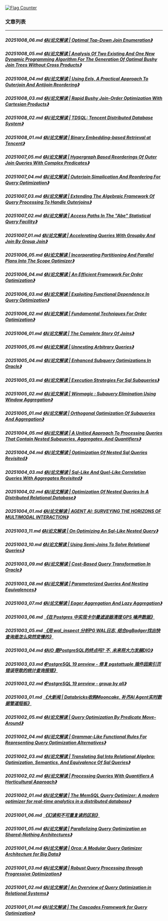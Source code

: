 <a rel="nofollow" href="http://info.flagcounter.com/h9V1"  ><img src="http://s03.flagcounter.com/count/h9V1/bg_FFFFFF/txt_000000/border_CCCCCC/columns_2/maxflags_12/viewers_0/labels_0/pageviews_0/flags_0/"  alt="Flag Counter"  border="0"  ></a>  
  
### 文章列表  
----  
##### 20251008_06.md   [《AI论文解读 | Optimal Top-Down Join Enumeration》](20251008_06.md)  
##### 20251008_05.md   [《AI论文解读 | Analysis Of Two Existing And One New Dynamic Programming Algorithm For The Generation Of Optimal Bushy Join Trees Without Cross Products》](20251008_05.md)  
##### 20251008_04.md   [《AI论文解读 | Using Eels, A Practical Approach To Outerjoin And Antijoin Reordering》](20251008_04.md)  
##### 20251008_03.md   [《AI论文解读 | Rapid Bushy Join-Order Optimization With Cartesian Products》](20251008_03.md)  
##### 20251008_02.md   [《AI论文解读 | TDSQL: Tencent Distributed Database System》](20251008_02.md)  
##### 20251008_01.md   [《AI论文解读 | Binary Embedding-based Retrieval at Tencent》](20251008_01.md)  
##### 20251007_05.md   [《AI论文解读 | Hypergraph Based Reorderings Of Outer Join Queries With Complex Predicates》](20251007_05.md)  
##### 20251007_04.md   [《AI论文解读 | Outerjoin Simplication And Reordering For Query Optimization》](20251007_04.md)  
##### 20251007_03.md   [《AI论文解读 | Extending The Algebraic Framework Of Query Processing To Handle Outerjoins》](20251007_03.md)  
##### 20251007_02.md   [《AI论文解读 | Access Paths In The "Abe" Statistical Query Facility》](20251007_02.md)  
##### 20251007_01.md   [《AI论文解读 | Accelerating Queries With Groupby And Join By Group Join》](20251007_01.md)  
##### 20251006_05.md   [《AI论文解读 | Incorporating Partitioning And Parallel Plans Into The Scope Optimizer》](20251006_05.md)  
##### 20251006_04.md   [《AI论文解读 | An Efficient Framework For Order Optimization》](20251006_04.md)  
##### 20251006_03.md   [《AI论文解读 | Exploiting Functional Dependence In Query Optimization》](20251006_03.md)  
##### 20251006_02.md   [《AI论文解读 | Fundamental Techniques For Order Optimization》](20251006_02.md)  
##### 20251006_01.md   [《AI论文解读 | The Complete Story Of Joins》](20251006_01.md)  
##### 20251005_05.md   [《AI论文解读 | Unnesting Arbitrary Queries》](20251005_05.md)  
##### 20251005_04.md   [《AI论文解读 | Enhanced Subquery Optimizations In Oracle》](20251005_04.md)  
##### 20251005_03.md   [《AI论文解读 | Execution Strategies For Sql Subqueries》](20251005_03.md)  
##### 20251005_02.md   [《AI论文解读 | Winmagic : Subquery Elimination Using Window Aggregation》](20251005_02.md)  
##### 20251005_01.md   [《AI论文解读 | Orthogonal Optimization Of Subqueries And Aggregation》](20251005_01.md)  
##### 20251004_05.md   [《AI论文解读 | A Unitied Approach To Processing Queries That Contain Nested Subqueries, Aggregates, And Quantifiers》](20251004_05.md)  
##### 20251004_04.md   [《AI论文解读 | Optimization Of Nested Sql Queries Revisited》](20251004_04.md)  
##### 20251004_03.md   [《AI论文解读 | Sql-Like And Quel-Like Correlation Queries With Aggregates Revisited》](20251004_03.md)  
##### 20251004_02.md   [《AI论文解读 | Optimization Of Nested Queries In A Distributed Relational Database》](20251004_02.md)  
##### 20251004_01.md   [《AI论文解读 | AGENT AI: SURVEYING THE HORIZONS OF MULTIMODAL INTERACTION》](20251004_01.md)  
##### 20251003_11.md   [《AI论文解读 | On Optimizing An Sql-Like Nested Query》](20251003_11.md)  
##### 20251003_10.md   [《AI论文解读 | Using Semi-Joins To Solve Relational Queries》](20251003_10.md)  
##### 20251003_09.md   [《AI论文解读 | Cost-Based Query Transformation In Oracle》](20251003_09.md)  
##### 20251003_08.md   [《AI论文解读 | Parameterized Queries And Nesting Equivalences》](20251003_08.md)  
##### 20251003_07.md   [《AI论文解读 | Eager Aggregation And Lazy Aggregation》](20251003_07.md)  
##### 20251003_06.md   [《在 Postgres 中实现卡尔曼滤波器清理 GPS 噪声数据》](20251003_06.md)  
##### 20251003_05.md   [《用 wal_inspect 分析PG WAL日志, 结合pgBadger找出快查询是怎么突然变慢的》](20251003_05.md)  
##### 20251003_04.md   [《AIO 是PostgreSQL的终点吗? 不, 未来将大力发展DIO》](20251003_04.md)  
##### 20251003_03.md   [《PostgreSQL 19 preview - 修复 pgstattuple 插件因索引页错误导致的统计查询报错》](20251003_03.md)  
##### 20251003_02.md   [《PostgreSQL 19 preview - group by all》](20251003_02.md)  
##### 20251003_01.md   [《大新闻 | Databricks收购Mooncake, 补齐AI Agent实时数据管道短板》](20251003_01.md)  
##### 20251002_05.md   [《AI论文解读 | Query Optimization By Predicate Move-Around》](20251002_05.md)  
##### 20251002_04.md   [《AI论文解读 | Grammar-Like Functional Rules For Representing Query Optimization Alternatives》](20251002_04.md)  
##### 20251002_03.md   [《AI论文解读 | Translating Sql Into Relational Algebra: Optimization, Semantics, And Equivalence Of Sql Queries》](20251002_03.md)  
##### 20251002_02.md   [《AI论文解读 | Processing Queries With Quantifiers A Horticultural Approach》](20251002_02.md)  
##### 20251002_01.md   [《AI论文解读 | The MemSQL Query Optimizer: A modern optimizer for real-time analytics in a distributed database》](20251002_01.md)  
##### 20251001_06.md   [《幻读和不可重复读的区别》](20251001_06.md)  
##### 20251001_05.md   [《AI论文解读 | Parallelizing Query Optimization on Shared-Nothing Architectures》](20251001_05.md)  
##### 20251001_04.md   [《AI论文解读 | Orca: A Modular Query Optimizer Architecture for Big Data》](20251001_04.md)  
##### 20251001_03.md   [《AI论文解读 | Robust Query Processing through Progressive Optimization》](20251001_03.md)  
##### 20251001_02.md   [《AI论文解读 | An Overview of Query Optimization in Relational Systems》](20251001_02.md)  
##### 20251001_01.md   [《AI论文解读 | The Cascades Framework for Query Optimization》](20251001_01.md)  
